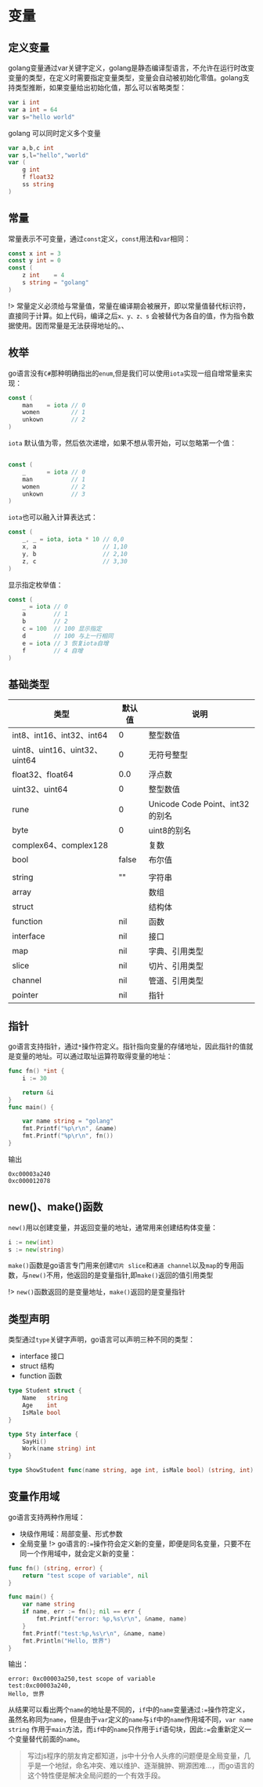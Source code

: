 # 变量
## 定义变量
golang变量通过var关键字定义，golang是静态编译型语言，不允许在运行时改变变量的类型，在定义时需要指定变量类型，变量会自动被初始化零值。golang支持类型推断，如果变量给出初始化值，那么可以省略类型：
``` go
var i int
var a int = 64
var s="hello world"
```
golang 可以同时定义多个变量
``` go
var a,b,c int
var s,l="hello","world"
var (
    g int
    f float32
    ss string
)
```

## 常量
常量表示不可变量，通过`const`定义，`const`用法和`var`相同：
```go
const x int = 3
const y int = 0
const (
	z int    = 4
	s string = "golang"
)
```
!> 常量定义必须给与常量值，常量在编译期会被展开，即以常量值替代标识符，直接同于计算。如上代码，编译之后`x、y、z、s` 会被替代为各自的值，作为指令数据使用。因而常量是无法获得地址的。、

## 枚举
go语言没有`C#`那种明确指出的`enum`,但是我们可以使用`iota`实现一组自增常量来实现：
```go 
const (
	man    = iota // 0
	women         // 1
	unkown        // 2
)
```
`iota` 默认值为零，然后依次递增，如果不想从零开始，可以忽略第一个值：
```go 

const (
	_      = iota // 0
	man           // 1
	women         // 2
	unkown        // 3
)
```
`iota`也可以融入计算表达式：
```go
const (
	_, _ = iota, iota * 10 // 0,0
	x, a                   // 1,10
	y, b                   // 2,10
	z, c                   // 3,30
)
```
显示指定枚举值：
```go
const (
	_ = iota // 0
	a        // 1
	b        // 2
	c = 100  // 100 显示指定
	d        // 100 与上一行相同
	e = iota // 3 恢复iota自增
	f        // 4 自增
)
```

## 基础类型
| 类型                          | 默认值 | 说明                            |
| ----------------------------- | ------ | ------------------------------- |
| int8、int16、int32、int64     | 0      | 整型数值                        |
| uint8、uint16、uint32、uint64 | 0      | 无符号整型                      |
| float32、float64              | 0.0    | 浮点数                          |
| uint32、uint64                | 0      | 整型数值                        |
| rune                          | 0      | Unicode Code Point、int32的别名 |
| byte                          | 0      | uint8的别名                     |
| complex64、complex128         |        | 复数                            |
| bool                          | false  | 布尔值                          |
|                               |        |                                 |
| string                        | ""     | 字符串                          |
| array                         |        | 数组                            |
| struct                        |        | 结构体                          |
| function                      | nil    | 函数                            |
| interface                     | nil    | 接口                            |
| map                           | nil    | 字典、引用类型                  |
| slice                         | nil    | 切片、引用类型                  |
| channel                       | nil    | 管道、引用类型                  |
| pointer                       | nil    | 指针                            |

## 指针
go语言支持指针，通过`*`操作符定义。指针指向变量的存储地址，因此指针的值就是变量的地址。可以通过取址运算符取得变量的地址：
```go 
func fn() *int {
	i := 30

	return &i
}
func main() {

	var name string = "golang"
	fmt.Printf("%p\r\n", &name)
	fmt.Printf("%p\r\n", fn())
}
```
输出
``` shell
0xc00003a240
0xc000012078
```

## new()、make()函数
`new()`用以创建变量，并返回变量的地址，通常用来创建结构体变量：
```go 
i := new(int)
s := new(string)
```

`make()`函数是go语言专门用来创建`切片 slice`和`通道 channel`以及`map`的专用函数，与`new()`不用，他返回的是变量指针,即`make()`返回的值引用类型


!> `new()`函数返回的是变量地址，`make()`返回的是变量指针

## 类型声明
类型通过`type`关键字声明，go语言可以声明三种不同的类型：
* interface 接口
* struct 结构
* function 函数
```go 
type Student struct {
	Name   string
	Age    int
	IsMale bool
}

type Sty interface {
	SayHi()
	Work(name string) int
}

type ShowStudent func(name string, age int, isMale bool) (string, int)

```


## 变量作用域
go语言支持两种作用域：
* 块级作用域：局部变量、形式参数
* 全局变量
!> go语言的`:=`操作符会定义新的变量，即便是同名变量，只要不在同一个作用域中，就会定义新的变量：
```go
func fn() (string, error) {
	return "test scope of variable", nil
}

func main() {
	var name string
	if name, err := fn(); nil == err {
		fmt.Printf("error: %p,%s\r\n", &name, name)
	}
	fmt.Printf("test:%p,%s\r\n", &name, name)
	fmt.Println("Hello, 世界")
}

```

输出：
``` shell
error: 0xc00003a250,test scope of variable
test:0xc00003a240,
Hello, 世界
```
从结果可以看出两个`name`的地址是不同的，`if`中的`name`变量通过`:=`操作符定义，虽然名称同为`name`，但是由于`var`定义的`name`与`if`中的`name`作用域不同，`var name string` 作用于`main`方法，而`if`中的`name`只作用于`if`语句块，因此`:=`会重新定义一个变量替代前面的`name`。

>写过js程序的朋友肯定都知道，js中十分令人头疼的问题便是全局变量，几乎是一个地狱，命名冲突、难以维护、逐渐臃肿、朔源困难...，而go语言的这个特性便是解决全局问题的一个有效手段。